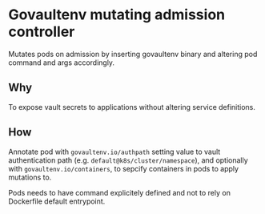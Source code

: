 # Govaultenv mutating admission controller

Mutates pods on admission by inserting govaultenv binary and altering pod command and args accordingly.

## Why

To expose vault secrets to applications without altering service definitions.

## How

Annotate pod with `govaultenv.io/authpath` setting value to vault authentication path (e.g. `default@k8s/cluster/namespace`),
and optionally with `govaultenv.io/containers`, to sepcify containers in pods to apply mutations to.

Pods needs to have command explicitely defined and not to rely on Dockerfile default entrypoint.